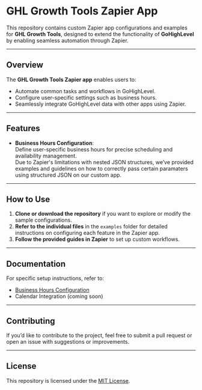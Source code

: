 # **GHL Growth Tools Zapier App**

This repository contains custom Zapier app configurations and examples for **GHL Growth Tools**, designed to extend the functionality of **GoHighLevel** by enabling seamless automation through Zapier.

---

## **Overview**

The **GHL Growth Tools Zapier app** enables users to:
- Automate common tasks and workflows in GoHighLevel.
- Configure user-specific settings such as business hours.
- Seamlessly integrate GoHighLevel data with other apps using Zapier.

---

## **Features**

- **Business Hours Configuration**:  
  Define user-specific business hours for precise scheduling and availability management.  
  Due to Zapier's limitations with nested JSON structures, we’ve provided examples and guidelines on how to correctly pass certain paramaters using structured JSON on our custom app.

---

## **How to Use**

1. **Clone or download the repository** if you want to explore or modify the sample configurations.
2. **Refer to the individual files** in the `examples` folder for detailed instructions on configuring each feature in the Zapier app.
3. **Follow the provided guides in Zapier** to set up custom workflows.

---

## **Documentation**

For specific setup instructions, refer to:

- [Business Hours Configuration](samples/business-hours.md)
- Calendar Integration (coming soon)

---

## **Contributing**

If you’d like to contribute to the project, feel free to submit a pull request or open an issue with suggestions or improvements.

---

## **License**

This repository is licensed under the [MIT License](LICENSE).

